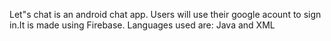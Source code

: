 Let"s chat is an android chat app. Users will use their google acount to sign in.It is made using Firebase.
Languages used are: Java and XML

